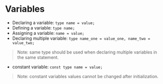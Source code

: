 # Variables

- Declaring a variable: `type name = value;`
- Defining a variable: `type name;`
- Assigning a variable: `name = value;`
- Declaring multiple variable: `type name_one = value_one, name_two = value_two;`

> Note: same type should be used when declaring multiple variables in the same statement.

- constant variable: `const type name = value;`

> Note: constant variables values cannot be changed after initialization.
